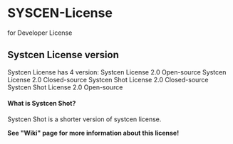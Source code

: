 # SYSCEN-License
for Developer License

## Systcen License version
Systcen License has 4 version:
Systcen License 2.0 Open-source
Systcen License 2.0 Closed-source
Systcen Shot License 2.0 Closed-source
Systcen Shot License 2.0 Open-source

#### What is Systcen Shot?
Systcen Shot is a shorter version of systcen license.

**See "Wiki" page for more information about this license!**
